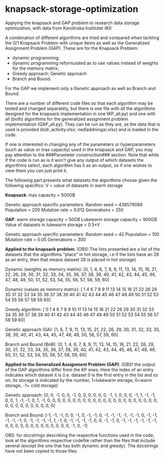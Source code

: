 # knapsack-storage-optimization
Applying the knapsack and GAP problem to research data storage optimization, with data from Karolinska Institutet (KI)

A combination of different algorithms are tried and compared when tackling the 0/1 Knapsack Problem  with unique items as well as the Generalized Assignment Problem (GAP). These are for the Knapsack Problem: 
- dynamic programming; 
- dynamic programming reformulated as to use values instead of weights for the memory matrix;
- Greedy approach; Genetic approach
- Branch and Bound. 

For the GAP we implement only a Genetic approach as well as Branch and Bound.

There are a number of different code files so that each algorithm may be tested and changed separately, but there is one file with all the algorithms designed for the knapsack implementation in one (KP_all.py) and one with all (both) algorithms for the generalized assignment problem implementation (GAP_all.py). They can be run as they are, as the data that is used is provided (kidr_activity.xlsx; nedladdningar.xlsx) and is loaded in the code. 

If one is interested in changing any of the parameters or hyperparameters  (such as value or max capacity) used in the knapsack and GAP, you may pay attention to the ###Parameter construction### section. Note that while if the code is run as is it won't give any output of which datasets the algorithms select, each algorithm has it as an output, so if one wishes to view them you can just print it.

The following part presents what datasets the algorithms choose given the following specifics:
V = value of datasets in warm storage

**Knapsack**:
max capacity = 500GB

Genetic approach specific parameters:
Random seed = 438579088
Population = 200
Mutation rate = 0.012
Generations = 250


**GAP**:
warm storage capacity = 50GB
Lukewarm storage capacity = 900GB
Value of datasets in lukewarm storage = 0.5*V

Genetic approach specific parameters:
Random seed = 42
Population = 100
Mutation rate = 0.05
Generations = 300


**Applied to the knapsack problem**:
(OBS! The lists presented are a list of the datasets that the algorithms "place" in hot storage, i.e if the lists have an 28 as an entry, then that means dataset 28 is placed in hot storage)

Dynamic (weights as memory matrix): [0, 1, 4, 6, 7, 8, 9, 11, 13, 14, 15, 16, 21, 22, 26, 29, 30, 31, 32, 33, 34, 35, 36, 37, 38, 39, 40, 41, 42, 43, 44, 45, 46, 47, 48, 49, 50, 51, 52, 53, 54, 55, 56, 57, 58, 59, 60]

Dynamic (values as memory matrix): [ 1  4  6  7  8  9 11 13 14 15 16 21 22 26 29 30 31 32 33 34 35 36 37 38 39 40 41 42 43 44 45 46 47 48 49 50 51 52 53 54 55 56 57 58 59 60]

Greedy algorithm:  [ 0  1  4  6  7  8  9 10 11 13 14 15 16 21 22 26 29 30 31 32 33 34 35 36 37 38 39 40 41 42 43 44 45 46 47 48 49 50 51 52 53 54 55 56 57 58 59 60]

Genetic approach (GA): [1, 6, 7, 9, 11, 13, 15, 21, 22, 26, 29, 30, 31, 32, 33, 35, 38, 39, 40, 41, 43, 44, 45, 47, 48, 49, 50, 56, 57, 59, 60]

Branch and Bound (BnB): [0, 1, 4, 6, 7, 8, 9, 11, 13, 14, 15, 16, 21, 22, 26, 29, 30, 31, 32, 33, 34, 35, 36, 37, 38, 39, 40, 41, 42, 43, 44, 45, 46, 47, 48, 49, 50, 51, 52, 53, 54, 55, 56, 57, 58, 59, 60]

**Applied to the Generalized Assignment Problem (GAP)**:
(OBS! the output of the GAP algorithms differ from the KP ones. Here the index of an entry indicates which dataset it is (i.e. dataset 0 is the first entry in the list and so on, its storage is indicated by the number, 1=lukewarm storage, 0=warm storage, -1= cold storage)

Genetic approach: [0, 0, -1, 0, 0, -1, 0, 0, 0, 0, 0, 0, -1, 1, 0, 0, 0, -1, 1, -1, -1, 0, 0, 1, -1, -1, 0, 1, -1, 0, 0, 0, 0, 0, 0, 0, 0, 0, 0, 0, 0, 0, 0, 0, 0, 0, 0, 0, 0, 0, 0, 0, 0, 0, 0, 0, 0, 0, 0, 0, 0]

Branch and Bound: [-1, -1, -1, 0, 0, -1, 0, -1, -1, 0, -1, -1, -1, -1, -1, -1, 0, -1, -1, -1, -1, -1, 0, -1, -1, -1, -1, 1, -1, 0, -1, -1, -1, -1, 0, 0, -1, -1, 0, -1, -1, -1, -1, -1, -1, 0, 0, 0, 0, 0, 0, 0, 0, 0, 0, 0, 0, 0, -1, 0, -1]

OBS: for docstrings describing the respective functions used in the code, look at the algorithms respective codefile rather than the files that include several (except the one that has both dynamic and greedy). The docstrings have not been copied to those files.






